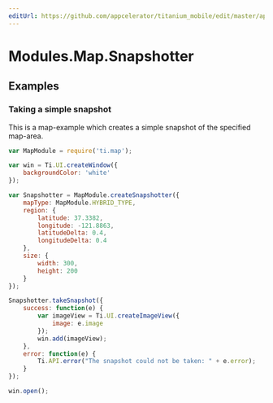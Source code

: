 ```yaml
---
editUrl: https://github.com/appcelerator/titanium_mobile/edit/master/apidoc/Snapshotter.yml
---
```

# Modules.Map.Snapshotter

<TypeHeader/>

## Examples

### Taking a simple snapshot

This is a map-example which creates a simple snapshot of the specified map-area.

``` javascript
var MapModule = require('ti.map');

var win = Ti.UI.createWindow({
    backgroundColor: 'white'
});

var Snapshotter = MapModule.createSnapshotter({
    mapType: MapModule.HYBRID_TYPE,
    region: {
        latitude: 37.3382,
        longitude: -121.8863,
        latitudeDelta: 0.4,
        longitudeDelta: 0.4
    },
    size: {
        width: 300, 
        height: 200
    }
});

Snapshotter.takeSnapshot({
    success: function(e) {
        var imageView = Ti.UI.createImageView({
            image: e.image
        });
        win.add(imageView);
    },
    error: function(e) {
        Ti.API.error("The snapshot could not be taken: " + e.error);
    }
});

win.open();
```

<ApiDocs/>

